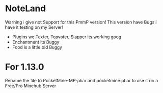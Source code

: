 # NoteLand

Warning i give not Support for this PmmP version! This version have Bugs i have it testing on my Server!

- Plugins we Texter, Topvoter, Slapper its working goog
- Enchantment its Buggy
- Food is a little bid Buggy

# For 1.13.0 

Rename the file to PocketMine-MP-phar and pocketmine.phar to use it on a Free/Pro Minehub Server
